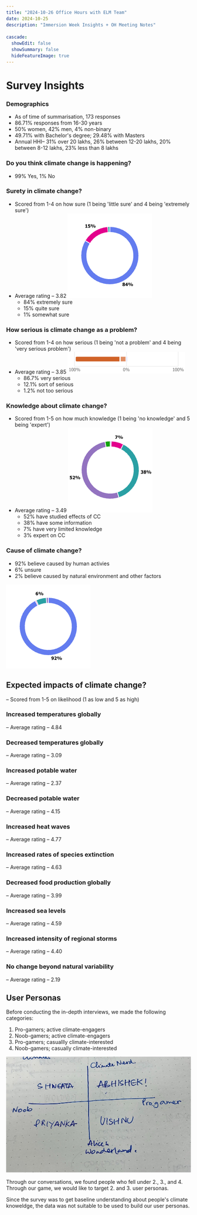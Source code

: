 ```yaml
---
title: "2024-10-26 Office Hours with ELM Team"
date: 2024-10-25
description: "Immersion Week Insights + OH Meeting Notes"

cascade:
  showEdit: false
  showSummary: false
  hideFeatureImage: true
---
```

# Survey Insights

### Demographics

- As of time of summarisation, 173 responses
- 86.71% responses from 16-30 years
- 50% women, 42% men, 4% non-binary
- 49.71% with Bachelor's degree; 29.48% with Masters
- Annual HHI– 31% over 20 lakhs, 26% between 12-20 lakhs, 20% between 8-12 lakhs, 23% less than 8 lakhs

### Do you think climate change is happening?

- 99% Yes, 1% No

### Surety in climate change?

- Scored from 1-4 on how sure (1 being 'little sure' and 4 being 'extremely sure')
- Average rating – 3.82 <img src = "CC_Confidence.png">
    - 84% extremely sure
    - 15% quite sure
    - 1% somewhat sure

### How serious is climate change as a problem?

- Scored from 1-4 on how serious (1 being 'not a problem' and 4 being 'very serious problem')
- Average rating – 3.85 <img src = "CC_Seriousness.png">
    - 86.7% very serious
    - 12.1% sort of serious
    - 1.2% not too serious

 ### Knowledge about climate change?

- Scored from 1-5 on how much knowledge (1 being 'no knowledge' and 5 being 'expert')
- Average rating – 3.49 <img src = "CC_Knowledge.png">
    - 52% have studied effects of CC
    - 38% have some information
    - 7% have very limited knowledge
    - 3% expert on CC
 
 ### Cause of climate change?

- 92% believe caused by human activies
- 6% unsure
- 2% believe caused by natural environment and other factors
<img src = "CC_Cause.png">


## Expected impacts of climate change?

– Scored from 1-5 on likelihood (1 as low and 5 as high)

### Increased temperatures globally

– Average rating – 4.84

### Decreased temperatures globally

– Average rating – 3.09

### Increased potable water

– Average rating – 2.37

### Decreased potable water

– Average rating – 4.15

### Increased heat waves

– Average rating – 4.77

### Increased rates of species extinction

– Average rating – 4.63

### Decreased food production globally

– Average rating – 3.99

### Increased sea levels

– Average rating – 4.59

### Increased intensity of regional storms

– Average rating – 4.40

### No change beyond natural variability

– Average rating – 2.19

## User Personas

Before conducting the in-depth interviews, we made the following categories:
1. Pro-gamers; active climate-engagers
2. Noob-gamers; active climate-engagers
3. Pro-gamers; casuallly climate-interested 
4. Noob-gamers; casually climate-interested

<img src = "user-categories.jpg">

Through our conversations, we found people who fell under 2., 3., and 4. Through our game, we would like to target 2. and 3. user personas.

Since the survey was to get baseline understanding about people's climate knoweldge, the data was not suitable to be used to build our user personas. 






















